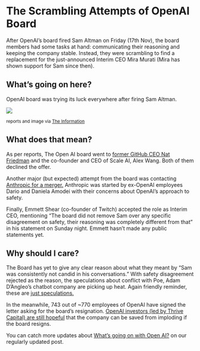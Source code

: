 # The Scrambling Attempts of OpenAI Board

After OpenAI’s board fired Sam Altman on Friday (17th Nov), the board members had some tasks at hand: communicating their reasoning and keeping the company stable. Instead, they were scrambling to find a replacement for the just-announced Interim CEO Mira Murati (Mira has shown support for Sam since then).

## What’s going on here?

OpenAI board was trying its luck everywhere after firing Sam Altman.

![](https://media.beehiiv.com/cdn-cgi/image/fit=scale-down,format=auto,onerror=redirect,quality=80/uploads/asset/file/03b3ae83-1db2-45b1-9b00-449d85fc2791/image.png?t=1700568117)

<small>reports and image via [The Information](https://www.theinformation.com/?utm_source=bensbites\&utm_medium=referral\&utm_campaign=the-scrambling-attempts-of-openai-board)</small>

## What does that mean?

As per reports, The Open AI board went to [former GitHub CEO Nat Friedman](https://www.theinformation.com/articles/openai-approached-anthropic-about-merger?rc=bdorru\&utm_source=bensbites\&utm_medium=referral\&utm_campaign=the-scrambling-attempts-of-openai-board) and the co-founder and CEO of Scale AI, Alex Wang. Both of them declined the offer.

Another major (but expected) attempt from the board was contacting [Anthropic for a merger.](https://www.theinformation.com/articles/openai-approached-anthropic-about-merger?rc=bdorru\&utm_source=bensbites\&utm_medium=referral\&utm_campaign=the-scrambling-attempts-of-openai-board) Anthropic was started by ex-OpenAI employees Dario and Daniela Amodei with their concerns about OpenAI’s approach to safety.

Finally, Emmett Shear (co-founder of Twitch) accepted the role as Interim CEO, mentioning “The board did not remove Sam over any specific disagreement on safety, their reasoning was completely different from that” in his statement on Sunday night. Emmett hasn’t made any public statements yet.

## Why should I care?

The Board has yet to give any clear reason about what they meant by “Sam was consistently not candid in his conversations.” With safety disagreement rejected as the reason, the speculations about conflict with Poe, Adam D’Angleo’s chatbot company are picking up heat. Again friendly reminder, these are [just speculations.](https://x.com/amasad/status/1726837093014614520?s=20\&utm_source=bensbites\&utm_medium=referral\&utm_campaign=the-scrambling-attempts-of-openai-board)

In the meanwhile, 743 out of ~770 employees of OpenAI have signed the letter asking for the board’s resignation. [OpenAI investors (led by Thrive Capital) are still hopeful](https://www.theinformation.com/briefings/openai-investors-still-have-hope-altman-will-return-if-board-resigns?utm_source=bensbites\&utm_medium=referral\&utm_campaign=the-scrambling-attempts-of-openai-board) that the company can be saved from imploding if the board resigns.

You can catch more updates about [What’s going on with Open AI?](https://bensbites.beehiiv.com/p/whats-going-open-ai) on our regularly updated post.

